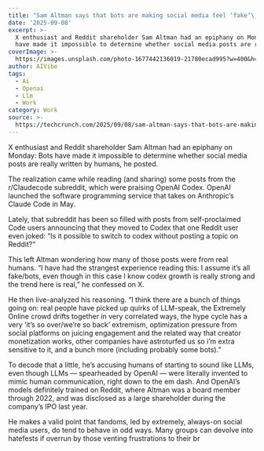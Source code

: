 ```yaml
---
title: "Sam Altman says that bots are making social media feel ‘fake’\_"
date: '2025-09-08'
excerpt: >-
  X enthusiast and Reddit shareholder Sam Altman had an epiphany on Monday: Bots
  have made it impossible to determine whether social media posts are rea...
coverImage: >-
  https://images.unsplash.com/photo-1677442136019-21780ecad995?w=400&h=200&fit=crop&auto=format
author: AIVibe
tags:
  - Ai
  - Openai
  - Llm
  - Work
category: Work
source: >-
  https://techcrunch.com/2025/09/08/sam-altman-says-that-bots-are-making-social-media-feel-fake/
---
```

X enthusiast and Reddit shareholder Sam Altman had an epiphany on Monday: Bots have made it impossible to determine whether social media posts are really written by humans, he posted.

The realization came while reading (and sharing) some posts from the r/Claudecode subreddit, which were praising OpenAI Codex. OpenAI launched the software programming service that takes on Anthropic’s Claude Code in May.


	
	




	
	



Lately, that subreddit has been so filled with posts from self-proclaimed Code users announcing that they moved to Codex that one Reddit user even joked: “Is it possible to switch to codex without posting a topic on Reddit?”

This left Altman wondering how many of those posts were from real humans. “I have had the strangest experience reading this: I assume it’s all fake/bots, even though in this case I know codex growth is really strong and the trend here is real,” he confessed on X.

He then live-analyzed his reasoning. “I think there are a bunch of things going on: real people have picked up quirks of LLM-speak, the Extremely Online crowd drifts together in very correlated ways, the hype cycle has a very ‘it’s so over/we’re so back’ extremism, optimization pressure from social platforms on juicing engagement and the related way that creator monetization works, other companies have astroturfed us so i’m extra sensitive to it, and a bunch more (including probably some bots).”

To decode that a little, he’s accusing humans of starting to sound like LLMs, even though LLMs — spearheaded by OpenAI — were literally invented to mimic human communication, right down to the em dash. And OpenAI’s models definitely trained on Reddit, where Altman was a board member through 2022, and was disclosed as a large shareholder during the company’s IPO last year.

He makes a valid point that fandoms, led by extremely, always-on social media users, do tend to behave in odd ways. Many groups can devolve into hatefests if overrun by those venting frustrations to their br
